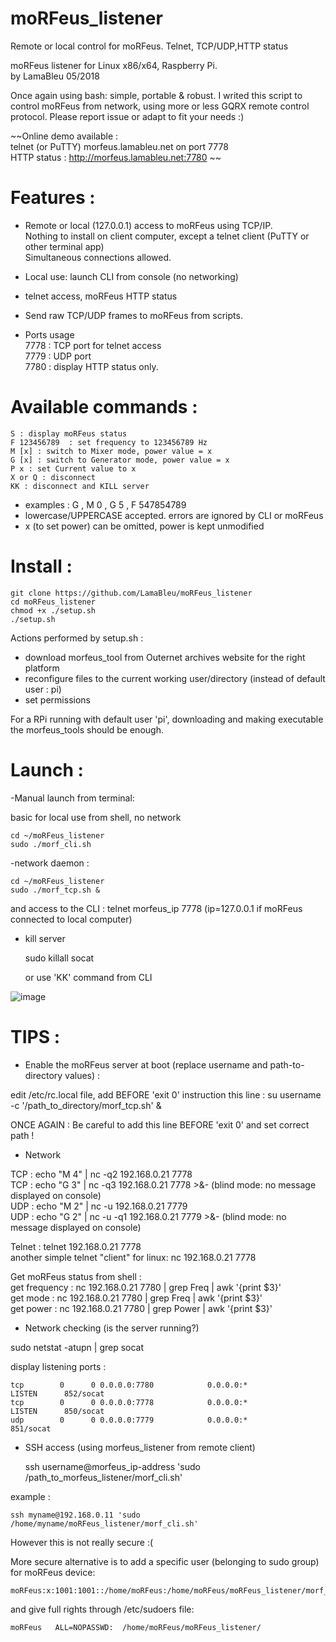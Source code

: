# moRFeus_listener
Remote or local control for moRFeus. Telnet, TCP/UDP,HTTP status



moRFeus listener for Linux x86/x64, Raspberry Pi.  
by LamaBleu 05/2018

Once again using bash: simple, portable & robust.
I writed this script to control moRFeus from network, using more or less GQRX remote control protocol.
Please report issue or adapt to fit your needs :)  

~~Online demo available :  
telnet (or PuTTY) morfeus.lamableu.net on port 7778  
HTTP status : http://morfeus.lamableu.net:7780 ~~

Features :
==========

- Remote or local (127.0.0.1) access to moRFeus using TCP/IP.  
Nothing to install on client computer, except a telnet client (PuTTY or other terminal app)  
Simultaneous connections allowed.
- Local use: launch CLI from console (no networking)  
- telnet access, moRFeus HTTP status  
- Send raw TCP/UDP frames to moRFeus from scripts.  


- Ports usage  
 7778 : TCP port for telnet access  
 7779 : UDP port  
 7780 : display HTTP status only.  


Available commands :
====================
    S : display moRFeus status  
    F 123456789  : set frequency to 123456789 Hz  
    M [x] : switch to Mixer mode, power value = x  
    G [x] : switch to Generator mode, power value = x  
    P x : set Current value to x  
    X or Q : disconnect  
    KK : disconnect and KILL server  

* examples : G , M 0 , G 5 , F 547854789
* lowercase/UPPERCASE accepted. errors are ignored by CLI or moRFeus
* x (to set power) can be omitted, power is kept unmodified


Install :  
=========  

    git clone https://github.com/LamaBleu/moRFeus_listener
    cd moRFeus_listener
    chmod +x ./setup.sh
    ./setup.sh

Actions performed by setup.sh :
- download morfeus_tool from Outernet archives website for the right platform
- reconfigure files to the current working user/directory (instead of default user : pi)
- set permissions

For a RPi running with default user 'pi', downloading and making executable the morfeus_tools should be enough.

Launch :  
==========

-Manual launch from terminal:  

 basic for local use from shell, no network  
    
    cd ~/moRFeus_listener  
    sudo ./morf_cli.sh  


-network daemon :
 
    cd ~/moRFeus_listener  
    sudo ./morf_tcp.sh &

and access to the CLI : telnet morfeus_ip 7778 (ip=127.0.0.1 if moRFeus connected to local computer)

- kill server  

    sudo killall socat  

    or use 'KK' command from CLI
  
  
![image](https://user-images.githubusercontent.com/26578895/41089527-4ed8b794-6a42-11e8-9913-7a0b3bb68a1f.png)   
  
  
TIPS :
======

- Enable the moRFeus server at boot (replace username and path-to-directory values) :

edit /etc/rc.local file, add BEFORE 'exit 0' instruction this line :
  su username -c '/path_to_directory/morf_tcp.sh' &

ONCE AGAIN : Be careful to add this line BEFORE 'exit 0' and set correct path !



- Network

TCP : echo "M 4" | nc -q2 192.168.0.21 7778  
TCP : echo "G 3" | nc -q3 192.168.0.21 7778 >&- (blind mode: no message displayed on console)  
UDP : echo "M 2" | nc -u 192.168.0.21 7779  
UDP : echo "G 2" | nc -u -q1 192.168.0.21 7779 >&-  (blind mode: no message displayed on console)  

Telnet : telnet 192.168.0.21 7778  
another simple telnet "client" for linux: nc 192.168.0.21 7778  
  
Get moRFeus status from shell :  
get frequency : nc 192.168.0.21 7780 | grep Freq | awk '{print $3}'  
get mode : nc 192.168.0.21 7780 | grep Freq | awk '{print $3}'  
get power : nc 192.168.0.21 7780 | grep Power | awk '{print $3}'  
  
- Network checking (is the server running?)  
  
sudo netstat -atupn | grep socat  
  
display listening ports :  
  
    tcp        0      0 0.0.0.0:7780            0.0.0.0:*               LISTEN      852/socat  
    tcp        0      0 0.0.0.0:7778            0.0.0.0:*               LISTEN      850/socat  
    udp        0      0 0.0.0.0:7779            0.0.0.0:*                           851/socat  


- SSH access (using morfeus_listener from remote client)


    ssh username@morfeus_ip-address 'sudo /path_to_morfeus_listener/morf_cli.sh'  
    
example :

    ssh myname@192.168.0.11 'sudo /home/myname/moRFeus_listener/morf_cli.sh'

However this is not really secure :(  
  
More secure alternative is to add a specific user (belonging to sudo group) for moRFeus device:  
  
    moRFeus:x:1001:1001::/home/moRFeus:/home/moRFeus/moRFeus_listener/morf_cli.sh  
  
and give full rights through /etc/sudoers file:  

    moRFeus   ALL=NOPASSWD:  /home/moRFeus/moRFeus_listener/





